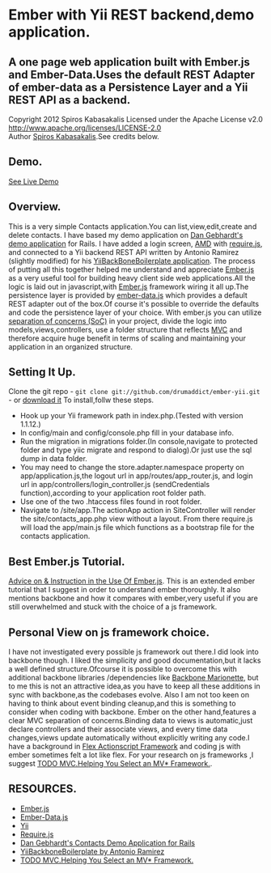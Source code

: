 ﻿# Ember with Yii  REST backend,demo application.
## A one page web application built with Ember.js and Ember-Data.Uses the default  REST Adapter of ember-data as a Persistence Layer and a Yii REST API  as a backend.
 Copyright 2012 Spiros Kabasakalis
 Licensed under the Apache License v2.0  
 http://www.apache.org/licenses/LICENSE-2.0  
 Author   [Spiros Kabasakalis](http://www.reverbnation.com/spiroskabasakalis).See credits below.

## Demo.
 [See Live Demo]( http://ember-yii.sk.hj.cx/site/app)

## Overview.
 This is a very simple Contacts application.You can list,view,edit,create and delete contacts.
 I have based my demo application on [Dan Gebhardt's demo application](https://github.com/dgeb/ember_data_example)  for Rails.
 I have added a login screen, [AMD](http://requirejs.org/docs/whyamd.html#amd) with  [require.js](http://requirejs.org/),
 and connected to a Yii  backend REST API  written by Antonio Ramirez (slightly modified) for his
  [YiiBackBoneBoilerplate application](https://github.com/clevertech/YiiBackboneBoilerplate).
 The process of putting all this together helped me understand and appreciate [Ember.js](http://emberjs.com/)  as  a very useful tool for building
 heavy client side web applications.All the logic is laid out in javascript,with [Ember.js](http://emberjs.com/)
 framework wiring it all up.The persistence layer is provided by  [ember-data.js](https://github.com/emberjs/data) which provides a default
REST adapter out of the box.Of course it's possible to override the defaults and code the persistence layer of your choice.
With ember.js you can utilize [separation of concerns (SoC)](http://en.wikipedia.org/wiki/Separation_of_concerns) in your project,
divide the logic into models,views,controllers, use  a folder structure that reflects [MVC](http://en.wikipedia.org/wiki/Model-view-controller)
and therefore acquire  huge benefit in terms of scaling and maintaining your application  in an organized structure.

## Setting It Up.

Clone the git repo - `git clone git://github.com/drumaddict/ember-yii.git` - or [download it](https://github.com/drumaddict/ember-yii/zipball/master)
To install,follw these steps.
- Hook up your Yii framework path in index.php.(Tested with version 1.1.12.)
- In config/main  and config/console.php fill in your database info.
- Run the migration in migrations folder.(In console,navigate to protected folder and type yiic migrate and respond to dialog).Or just use the sql dump in data folder.
- You may need to change the store.adapter.namespace property on app/application.js,the logout url in  app/routes/app_router.js,
   and  login url in  app/controllers/login_controller.js (sendCredentials function),according to your application root folder  path.
- Use one of the two .htaccess files found in root folder.
- Navigate to   /site/app.The actionApp action in SiteController  will render the site/contacts_app.php  view without a layout.
 From there require.js will load the app/main.js file which functions as a bootstrap file for the contacts application.

## Best Ember.js Tutorial.

[Advice on & Instruction in the Use Of Ember.js](http://trek.github.com/).
This is an extended ember tutorial that I suggest in order to understand ember thoroughly.
It also  mentions backbone and how it  compares with ember,very useful if you are still overwhelmed
and stuck with the choice of a js framework.

## Personal View on js framework choice.

 I have not investigated every possible js framework out there.I did look into backbone though.
 I liked the simplicity and good documentation,but it lacks a well defined  structure.Ofcourse it is possible
 to overcome this with additional backbone libraries /dependencies like [Backbone Marionette](https://github.com/marionettejs/backbone.marionette),
 but to me this is not an attractive idea,as you have to keep all these additions in  sync with backbone,as the codebases evolve.
 Also I am not too keen on having to think about event binding cleanup,and this is something  to consider when coding with backbone.
 Ember on the other hand,features  a clear MVC separation of concerns.Binding data to views is automatic,just declare controllers and their associate views,
 and every time data changes,views update automatically without explicitly writing any code.I have a background in
 [Flex Actionscript Framework](http://incubator.apache.org/flex/) and coding js with ember sometimes felt  a lot like flex.
 For your research on js frameworks ,I suggest [TODO MVC.Helping You Select an MV* Framework.](http://addyosmani.github.com/todomvc/).

## RESOURCES.

- [Ember.js](http://emberjs.com/)
- [Ember-Data.js](https://github.com/emberjs/data)
- [Yii]( http://www.yiiframework.com/)
- [Require.js](http://requirejs.org/)
- [Dan Gebhardt's Contacts Demo Application for Rails](https://github.com/dgeb/ember_data_example)
- [YiiBackboneBoilerplate by Antonio Ramirez ](https://github.com/clevertech/YiiBackboneBoilerplate)
- [TODO MVC.Helping You Select an MV* Framework.](http://addyosmani.github.com/todomvc/)

